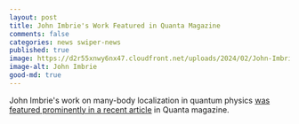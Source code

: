 ```yaml
---
layout: post
title: John Imbrie's Work Featured in Quanta Magazine
comments: false
categories: news swiper-news
published: true
image: https://d2r55xnwy6nx47.cloudfront.net/uploads/2024/02/John-Imbrie-BY-Dallas-Pitt.webp
image-alt: John Imbrie
good-md: true
---
```


John Imbrie's work on many-body localization in quantum physics [was featured prominently in a recent article](https://www.quantamagazine.org/a-quantum-trick-implied-eternal-stability-now-its-falling-apart-20240226/) in Quanta magazine.